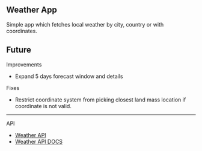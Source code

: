 ## Weather App

Simple app which fetches local weather by city, country or with coordinates.

Future
---
Improvements
- Expand 5 days forecast window and details

Fixes
- Restrict coordinate system from picking closest land mass location if coordinate is not valid.

---
API
- [Weather API]([https://www.weatherapi.com/])
- [Weather API DOCS]([https://www.weatherapi.com/docs])
